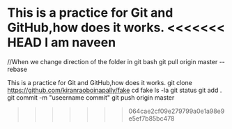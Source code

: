 This is a practice for Git and GitHub,how does it works.
<<<<<<< HEAD
  I am naveen
=======
//When we change direction of the folder in git bash
git pull origin master --rebase




This is a practice for Git and GitHub,how does it works.
git clone https://github.com/kiranraoboinapally/fake
cd fake
ls -la
git status
git add .
git commit -m "useername commit"
git push origin master
>>>>>>> 064cae2cf09e279799a0e1a98e9e5ef7b85bc478
